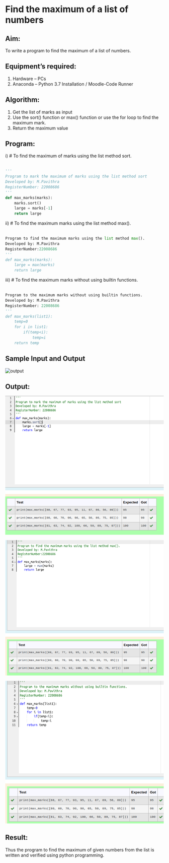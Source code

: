 # Find the maximum of a list of numbers

## Aim:

To write a program to find the maximum of a list of numbers.

## Equipment’s required:

1.	Hardware – PCs
2.	Anaconda – Python 3.7 Installation / Moodle-Code Runner

## Algorithm:

1.	Get the list of marks as input
2.	Use the sort() function or max() function or use the for loop to find the maximum mark.
3.	Return the maximum value

## Program:

i)	# To find the maximum of marks using the list method sort.
```Python

''' 
Program to mark the maximum of marks using the list method sort
Developed by: M.Pavithra
RegisterNumber: 22008686
'''
def max_marks(marks):
    marks.sort()
    large = marks[-1]
    return large

```

ii)	# To find the maximum marks using the list method max().
```Python

Program to find the maximum marks using the list method max().
Developed by: M.Pavithra 
RegisterNumber:22008686 
'''
def max_marks(marks):
    large = max(marks)
    return large


```

iii) # To find the maximum marks without using builtin functions.
```Python

Program to the maximum marks without using builtin functions.
Developed by: M.Pavithra
RegisterNumber: 22008686
'''
def max_marks(list1):
    temp=0
    for i in list1:
        if(temp<i):
            temp=i
    return temp

```
## Sample Input and Output

![output](./img/max_marks1.jpg) 

## Output:

![](./max1.png)

![](./max2.png)

![](./max3.png)

## Result:

Thus the program to find the maximum of given numbers from the list is written and verified using python programming.